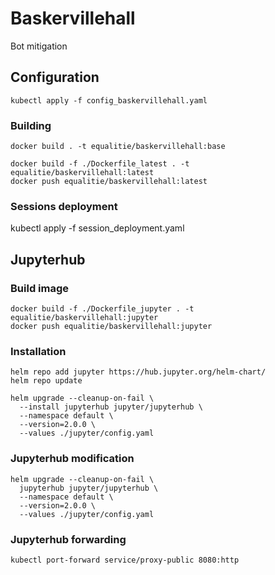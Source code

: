 # Baskervillehall
Bot mitigation 

## Configuration
```commandline
kubectl apply -f config_baskervillehall.yaml
```

### Building
```
docker build . -t equalitie/baskervillehall:base
```

```
docker build -f ./Dockerfile_latest . -t equalitie/baskervillehall:latest
docker push equalitie/baskervillehall:latest
```

### Sessions deployment
kubectl apply -f session_deployment.yaml

## Jupyterhub

### Build image
```commandline
docker build -f ./Dockerfile_jupyter . -t equalitie/baskervillehall:jupyter
docker push equalitie/baskervillehall:jupyter
```

### Installation
```commandline
helm repo add jupyter https://hub.jupyter.org/helm-chart/
helm repo update
```

```commandline
helm upgrade --cleanup-on-fail \
  --install jupyterhub jupyter/jupyterhub \
  --namespace default \
  --version=2.0.0 \
  --values ./jupyter/config.yaml
```

### Jupyterhub modification
```commandline
helm upgrade --cleanup-on-fail \
  jupyterhub jupyter/jupyterhub \
  --namespace default \
  --version=2.0.0 \
  --values ./jupyter/config.yaml
```

### Jupyterhub forwarding
```commandline
kubectl port-forward service/proxy-public 8080:http
```